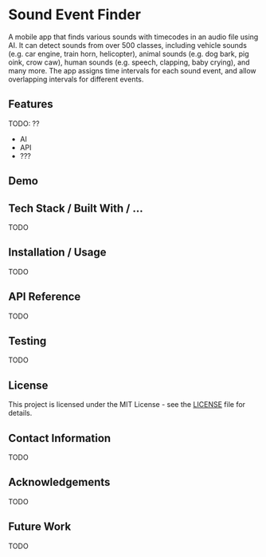 # Sound Event Finder

A mobile app that finds various sounds with timecodes in an audio file using AI. 
It can detect sounds from over 500 classes, including vehicle sounds (e.g. car engine,
train horn, helicopter), animal sounds (e.g. dog bark, pig oink, crow caw), 
human sounds (e.g. speech, clapping, baby crying), and many more. The app assigns time
intervals for each sound event, and allow overlapping intervals for different events.


## Features

TODO: ??

- AI
- API
- ???


## Demo



## Tech Stack / Built With / ...

TODO


## Installation / Usage

TODO

## API Reference

TODO

## Testing

TODO

## License

This project is licensed under the MIT License - see the [LICENSE](LICENSE) file for details.

## Contact Information

TODO

## Acknowledgements

TODO

## Future Work

TODO